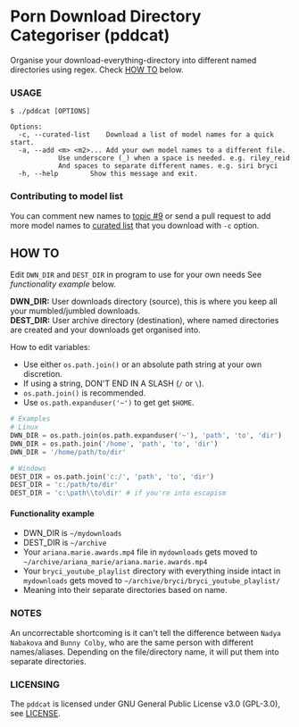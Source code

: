# Porn Download Directory Categoriser (pddcat)
Organise your download-everything-directory into different named directories using regex. Check [HOW TO](#how-to) below.

### USAGE
```
$ ./pddcat [OPTIONS]
	
Options:
  -c, --curated-list	Download a list of model names for a quick start.
  -a, --add <m> <m2>...	Add your own model names to a different file.
			Use underscore (_) when a space is needed. e.g. riley_reid
			And spaces to separate different names. e.g. siri bryci
  -h, --help		Show this message and exit.
```

### Contributing to model list

You can comment new names to [topic #9](https://github.com/kittenparry/pddcat/issues/9) or send a pull request to add more model names to [curated list](db/curated_list.txt) that you download with `-c` option.

## HOW TO
Edit `DWN_DIR` and `DEST_DIR` in program to use for your own needs See *functionality example* below.

**DWN_DIR:** User downloads directory (source), this is where you keep all your mumbled/jumbled downloads.  
**DEST_DIR:** User archive directory (destination), where named directories are created and your downloads get organised into.  

How to edit variables:  
* Use either `os.path.join()` or an absolute path string at your own discretion.
* If using a string, DON'T END IN A SLASH (`/` or `\`).
* `os.path.join()` is recommended.
* Use `os.path.expanduser('~')` to get get `$HOME`.

```python
# Examples
# Linux
DWN_DIR = os.path.join(os.path.expanduser('~'), 'path', 'to', 'dir')
DWN_DIR = os.path.join('/home', 'path', 'to', 'dir')
DWN_DIR = '/home/path/to/dir'

# Windows
DEST_DIR = os.path.join('c:/', 'path', 'to', 'dir')
DEST_DIR = 'c:/path/to/dir'
DEST_DIR = 'c:\path\\to\dir' # if you're into escapism
```
#### Functionality example  
 * DWN_DIR is `~/mydownloads`
 * DEST_DIR is `~/archive`
 * Your `ariana.marie.awards.mp4` file in `mydownloads` gets moved to `~/archive/ariana_marie/ariana.marie.awards.mp4`
 * Your `bryci_youtube_playlist` directory with everything inside intact in `mydownloads` gets moved to `~/archive/bryci/bryci_youtube_playlist/`
 * Meaning into their separate directories based on name.

### NOTES

An uncorrectable shortcoming is it can't tell the difference between `Nadya Nabakova` and `Bunny Colby`, who are the same person with different names/aliases. Depending on the file/directory name, it will put them into separate directories.

### LICENSING

The `pddcat` is licensed under GNU General Public License v3.0 (GPL-3.0), see [LICENSE](LICENSE).
